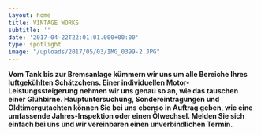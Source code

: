 ```yaml
---
layout: home
title: VINTAGE WORKS
subtitle: ''
date: '2017-04-22T22:01:01.000+00:00'
type: spotlight
image: "/uploads/2017/05/03/IMG_0399-2.JPG"
---
```



**Vom Tank bis zur Bremsanlage kümmern wir uns um alle Bereiche
Ihres luftgekühlten Schätzchens.
Einer individuellen Motor-Leistungssteigerung nehmen wir uns genau so an,
wie das tauschen einer Glühbirne.
Hauptuntersuchung, Sondereintragungen und Oldtimergutachten
können Sie bei uns ebenso in Auftrag geben,
wie eine umfassende Jahres-Inspektion oder einen Ölwechsel.
Melden Sie sich einfach bei uns und wir vereinbaren einen unverbindlichen Termin.**
